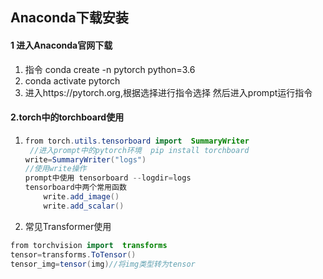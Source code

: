 ## Anaconda下载安装

#### 1 进入Anaconda官网下载

1. 指令 conda create -n pytorch python=3.6
2. conda activate pytorch
3. 进入https://pytorch.org,根据选择进行指令选择 然后进入prompt运行指令

#### 2.torch中的torchboard使用

1. ```java 
   from torch.utils.tensorboard import  SummaryWriter
    //进入prompt中的pytorch环境  pip install torchboard
   write=SummaryWriter("logs")
   //使用write操作
   prompt中使用 tensorboard --logdir=logs
   tensorboard中两个常用函数
       write.add_image()
       write.add_scalar()
   ```

   

2. 常见Transformer使用

```java
from torchvision import  transforms
tensor=transforms.ToTensor()
tensor_img=tensor(img)//将img类型转为tensor
```

